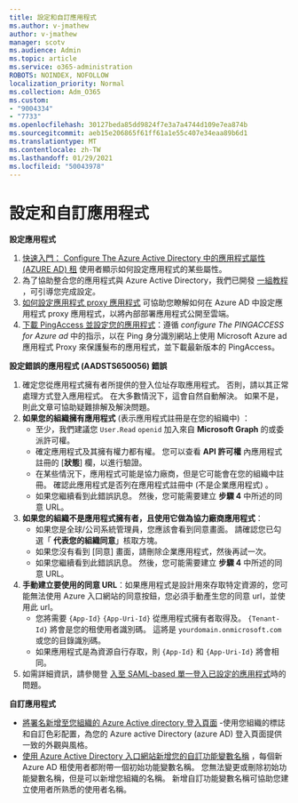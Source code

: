 ```yaml
---
title: 設定和自訂應用程式
ms.author: v-jmathew
author: v-jmathew
manager: scotv
ms.audience: Admin
ms.topic: article
ms.service: o365-administration
ROBOTS: NOINDEX, NOFOLLOW
localization_priority: Normal
ms.collection: Adm_O365
ms.custom:
- "9004334"
- "7733"
ms.openlocfilehash: 30127beda85dd9824f7e3a7a4744d109e7ea874b
ms.sourcegitcommit: aeb15e206865f61ff61a1e55c407e34eaa89b6d1
ms.translationtype: MT
ms.contentlocale: zh-TW
ms.lasthandoff: 01/29/2021
ms.locfileid: "50043978"
---
```

# <a name="configure-and-customize-applications"></a>設定和自訂應用程式

**設定應用程式**

1. [快速入門： Configure The Azure Active Directory 中的應用程式屬性 (AZURE AD) 租](https://docs.microsoft.com/azure/active-directory/manage-apps/add-application-portal-configure) 使用者顯示如何設定應用程式的某些屬性。
2. 為了協助整合您的應用程式與 Azure Active Directory，我們已開發 [一組教程](https://docs.microsoft.com/azure/active-directory/saas-apps/tutorial-list) ，可引導您完成設定。
3. [如何設定應用程式 proxy 應用程式](https://docs.microsoft.com/azure/active-directory/manage-apps/application-proxy-config-how-to) 可協助您瞭解如何在 Azure AD 中設定應用程式 proxy 應用程式，以將內部部署應用程式公開至雲端。
4. [下載 PingAccess 並設定您的應用程式](https://docs.microsoft.com/azure/active-directory/manage-apps/application-proxy-ping-access-publishing-guide#download-pingaccess-and-configure-your-application)：遵循 *configure The PINGACCESS for Azure ad* 中的指示，以在 Ping 身分識別網站上使用 Microsoft Azure ad 應用程式 Proxy 來保護髮布的應用程式，並下載最新版本的 PingAccess。

**設定錯誤的應用程式 (AADSTS650056) 錯誤**

1. 確定您從應用程式擁有者所提供的登入位址存取應用程式。 否則，請以其正常處理方式登入應用程式。 在大多數情況下，這會自然自動解決。 如果不是，則此文章可協助疑難排解及解決問題。
2. **如果您的組織擁有應用程式** (表示應用程式註冊是在您的組織中) ：
    - 至少，我們建議您 `User.Read` `openid` 加入來自 **Microsoft Graph** 的或委派許可權。
    - 確定應用程式及其擁有權力都有權。 您可以查看 **API 許可權** 內應用程式註冊的 [**狀態**] 欄，以進行驗證。
    - 在某些情況下，應用程式可能是協力廠商，但是它可能會在您的組織中註冊。 確認此應用程式是否列在應用程式註冊中 (不是企業應用程式) 。
    - 如果您繼續看到此錯誤訊息。 然後，您可能需要建立 **步驟 4** 中所述的同意 URL。
3. **如果您的組織不是應用程式擁有者，且使用它做為協力廠商應用程式**：
    - 如果您是全球/公司系統管理員，您應該會看到同意畫面。 請確認您已勾選「 **代表您的組織同意**」核取方塊。
    - 如果您沒有看到 [同意] 畫面，請刪除企業應用程式，然後再試一次。
    - 如果您繼續看到此錯誤訊息。 然後，您可能需要建立 **步驟 4** 中所述的同意 URL。
4. **手動建立要使用的同意 URL**：如果應用程式是設計用來存取特定資源的，您可能無法使用 Azure 入口網站的同意按鈕，您必須手動產生您的同意 url，並使用此 url。
    - 您將需要 `{App-Id}` `{App-Uri-Id}` 從應用程式擁有者取得及。 `{Tenant-Id}` 將會是您的租使用者識別碼。 這將是 `yourdomain.onmicrosoft.com` 或您的目錄識別碼。
    - 如果應用程式是為資源自行存取，則 `{App-Id}` 和 `{App-Uri-Id}` 將會相同。
5. 如需詳細資訊，請參閱登 [入至 SAML-based 單一登入已設定的應用程式](https://docs.microsoft.com/azure/active-directory/manage-apps/application-sign-in-problem-federated-sso-gallery#misconfigured-application)時的問題。

**自訂應用程式**

- [將署名新增至您組織的 Azure Active directory 登入頁面](https://docs.microsoft.com/azure/active-directory/fundamentals/customize-branding) -使用您組織的標誌和自訂色彩配置，為您的 Azure active Directory (azure AD) 登入頁面提供一致的外觀與風格。
- [使用 Azure Active Directory 入口網站新增您的自訂功能變數名稱](https://docs.microsoft.com/azure/active-directory/fundamentals/add-custom-domain) ，每個新 Azure AD 租使用者都附帶一個初始功能變數名稱。 您無法變更或刪除初始功能變數名稱，但是可以新增您組織的名稱。 新增自訂功能變數名稱可協助您建立使用者所熟悉的使用者名稱。
